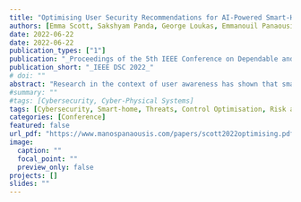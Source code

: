 ```yaml
---
title: "Optimising User Security Recommendations for AI-Powered Smart-Homes"
authors: [Emma Scott, Sakshyam Panda, George Loukas, Emmanouil Panaousis]
date: 2022-06-22
date: 2022-06-22
publication_types: ["1"]
publication: "_Proceedings of the 5th IEEE Conference on Dependable and Secure Computing_"
publication_short: "_IEEE DSC 2022_"
# doi: ""
abstract: "Research in the context of user awareness has shown that smart-home occupants often lack cybersecurity awareness even when it comes to frequently used technologies such as online social networks and email. To cope with the risks, smart-homes must be equipped with adequate cybersecurity measures besides the knowledge and time required by smart- home occupants to implement security measures. In this paper, we explore potential threats in AI-powered smart-homes and identify a list of cybersecurity controls required to mitigate their potential impact considering attack vectors, as well as the time and knowledge required to implement a control. We use optimisation to identify the best set of controls to minimise the risk exposure considering these metrics. Our comparative analysis against a random selection approach highlight that our approach is at least 25% better at minimising risk. Finally, we show how improved knowledge or time impacts the risk."
#summary: ""
#tags: [Cybersecurity, Cyber-Physical Systems]
tags: [Cybersecurity, Smart-home, Threats, Control Optimisation, Risk assessment]
categories: [Conference]
featured: false
url_pdf: "https://www.manospanaousis.com/papers/scott2022optimising.pdf"
image:
  caption: ""
  focal_point: ""
  preview_only: false
projects: []
slides: ""
---
```

